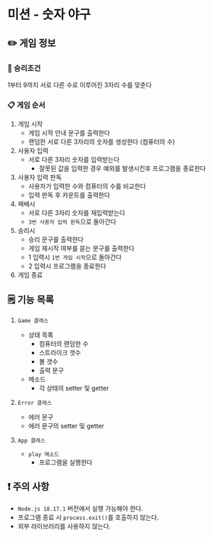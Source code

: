 # 미션 - 숫자 야구

## ✏️ 게임 정보

### 🥇 승리조건

1부터 9까지 서로 다른 수로 이루어진 3자리 수를 맞춘다

### 📋 게임 순서

1. 게임 시작
   - 게임 시작 안내 문구를 출력한다
   - 랜덤한 서로 다른 3자리의 숫자를 생성한다 (컴퓨터의 수)
2. 사용자 입력
   - 서로 다른 3자리 숫자를 입력받는다
     - 잘못된 값을 입력한 경우 예외를 발생시킨후 프로그램을 종료한다
3. 사용자 입력 판독
   - 사용자가 입력한 수와 컴퓨터의 수를 비교한다
   - 입력 판독 후 카운트를 출력한다
4. 패배시
   - 서로 다른 3자리 숫자를 재입력받는다
   - `3번 사용자 입력 판독`으로 돌아간다
5. 승리시
   - 승리 문구를 출력한다
   - 게임 재시작 여부를 묻는 문구를 출력한다
   - 1 입력시 `1번 게임 시작`으로 돌아간다
   - 2 입력시 프로그램을 종료한다
6. 게임 종료

## 🗒️ 기능 목록

1. `Game 클래스`

   - 상태 목록
     - 컴퓨터의 랜덤한 수
     - 스트라이크 갯수
     - 볼 갯수
     - 출력 문구
   - 메소드
     - 각 상태의 setter 및 getter

2. `Error 클래스`

   - 에러 문구
   - 에러 문구의 setter 및 getter

3. `App 클래스`

   - `play 메소드`
     - 프로그램을 실행한다

## ❗️ 주의 사항

- `Node.js 18.17.1` 버전에서 실행 가능해야 한다.
- 프로그램 종료 시 `process.exit()`를 호출하지 않는다.
- 외부 라이브러리를 사용하지 않는다.
